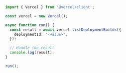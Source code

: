 <!-- Start SDK Example Usage [usage] -->

```typescript
import { Vercel } from '@vercel/client';

const vercel = new Vercel();

async function run() {
  const result = await vercel.listDeploymentBuilds({
    deploymentId: '<value>',
  });

  // Handle the result
  console.log(result);
}

run();
```

<!-- End SDK Example Usage [usage] -->
